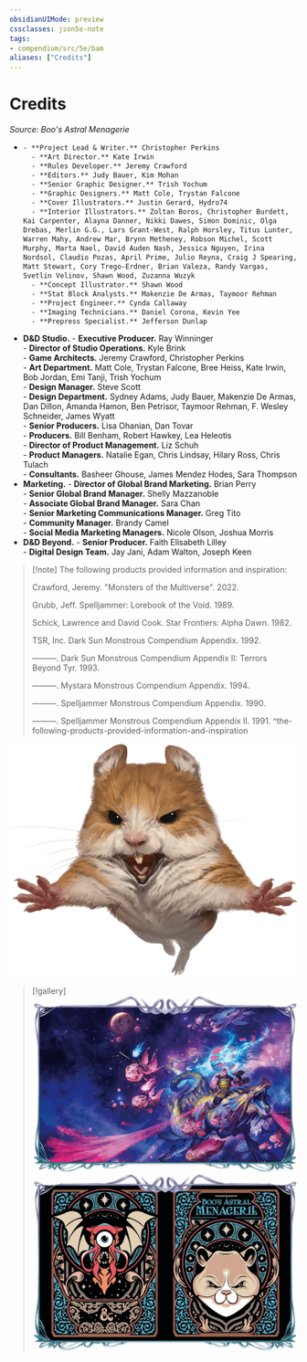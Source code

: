 ```yaml
---
obsidianUIMode: preview
cssclasses: json5e-note
tags:
- compendium/src/5e/bam
aliases: ["Credits"]
---
```

# Credits
*Source: Boo's Astral Menagerie* 

-     - **Project Lead & Writer.** Christopher Perkins    
        - **Art Director.** Kate Irwin    
        - **Rules Developer.** Jeremy Crawford    
        - **Editors.** Judy Bauer, Kim Mohan    
        - **Senior Graphic Designer.** Trish Yochum    
        - **Graphic Designers.** Matt Cole, Trystan Falcone    
        - **Cover Illustrators.** Justin Gerard, Hydro74    
        - **Interior Illustrators.** Zoltan Boros, Christopher Burdett, Kai Carpenter, Alayna Danner, Nikki Dawes, Simon Dominic, Olga Drebas, Merlin G.G., Lars Grant-West, Ralph Horsley, Titus Lunter, Warren Mahy, Andrew Mar, Brynn Metheney, Robson Michel, Scott Murphy, Marta Nael, David Auden Nash, Jessica Nguyen, Irina Nordsol, Claudio Pozas, April Prime, Julio Reyna, Craig J Spearing, Matt Stewart, Cory Trego-Erdner, Brian Valeza, Randy Vargas, Svetlin Velinov, Shawn Wood, Zuzanna Wuzyk    
        - **Concept Illustrator.** Shawn Wood    
        - **Stat Block Analysts.** Makenzie De Armas, Taymoor Rehman    
        - **Project Engineer.** Cynda Callaway    
        - **Imaging Technicians.** Daniel Corona, Kevin Yee    
        - **Prepress Specialist.** Jefferson Dunlap    
- **D&D Studio.**     - **Executive Producer.** Ray Winninger    
        - **Director of Studio Operations.** Kyle Brink    
        - **Game Architects.** Jeremy Crawford, Christopher Perkins    
        - **Art Department.** Matt Cole, Trystan Falcone, Bree Heiss, Kate Irwin, Bob Jordan, Emi Tanji, Trish Yochum    
        - **Design Manager.** Steve Scott    
        - **Design Department.** Sydney Adams, Judy Bauer, Makenzie De Armas, Dan Dillon, Amanda Hamon, Ben Petrisor, Taymoor Rehman, F. Wesley Schneider, James Wyatt    
        - **Senior Producers.** Lisa Ohanian, Dan Tovar    
        - **Producers.** Bill Benham, Robert Hawkey, Lea Heleotis    
        - **Director of Product Management.** Liz Schuh    
        - **Product Managers.** Natalie Egan, Chris Lindsay, Hilary Ross, Chris Tulach    
        - **Consultants.** Basheer Ghouse, James Mendez Hodes, Sara Thompson    
- **Marketing.**     - **Director of Global Brand Marketing.** Brian Perry    
        - **Senior Global Brand Manager.** Shelly Mazzanoble    
        - **Associate Global Brand Manager.** Sara Chan    
        - **Senior Marketing Communications Manager.** Greg Tito    
        - **Community Manager.** Brandy Camel    
        - **Social Media Marketing Managers.** Nicole Olson, Joshua Morris    
- **D&D Beyond.**     - **Senior Producer.** Faith Elisabeth Lilley    
        - **Digital Design Team.** Jay Jani, Adam Walton, Joseph Keen    

> [!note] The following products provided information and inspiration:
> 
> Crawford, Jeremy. "Monsters of the Multiverse". 2022.
> 
> Grubb, Jeff. Spelljammer: Lorebook of the Void. 1989.
> 
> Schick, Lawrence and David Cook. Star Frontiers: Alpha Dawn. 1982.
> 
> TSR, Inc. Dark Sun Monstrous Compendium Appendix. 1992.
> 
> ———. Dark Sun Monstrous Compendium Appendix II: Terrors Beyond Tyr. 1993.
> 
> ———. Mystara Monstrous Compendium Appendix. 1994.
> 
> ———. Spelljammer Monstrous Compendium Appendix. 1990.
> 
> ———. Spelljammer Monstrous Compendium Appendix II. 1991.
^the-following-products-provided-information-and-inspiration

![](https://raw.githubusercontent.com/5etools-mirror-3/5etools-img/main/book/BAM/credits.webp#center)

> [!gallery]
> ![On the Cover: Illustrator ...](https://raw.githubusercontent.com/5etools-mirror-3/5etools-img/main/book/BAM/credits1.webp#gallery "On the Cover: Illustrator Justin Gerard shows Minsc the ranger and his stalwart companion, Boo the space hamster, flying through Wildspace on the back of a solar dragon.")
> ![On the Alt-Cover: Hydro74 ...](https://raw.githubusercontent.com/5etools-mirror-3/5etools-img/main/book/BAM/credits2.webp#gallery "On the Alt-Cover: Hydro74 captures the fierce, no-nonsense glare of Boo, the multiverse's most famous space hamster. A cosmic horror graces the back cover.")